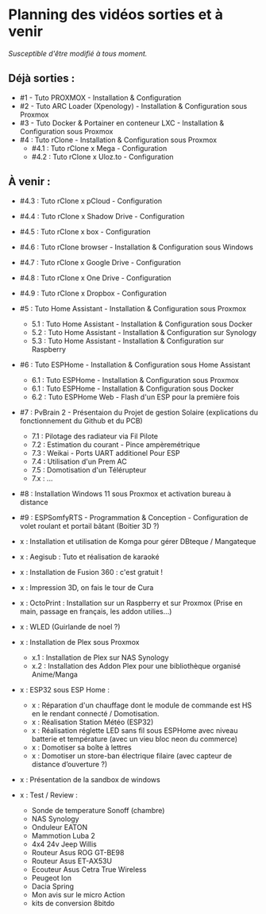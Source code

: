 # Planning des vidéos sorties et à venir
*Susceptible d'être modifié à tous moment.*

## Déjà sorties :
- #1 - Tuto PROXMOX - Installation & Configuration
- #2 - Tuto ARC Loader (Xpenology) - Installation & Configuration sous Proxmox
- #3 - Tuto Docker & Portainer en conteneur LXC - Installation & Configuration sous Proxmox
- #4 : Tuto rClone - Installation & Configuration sous Proxmox
  - #4.1 : Tuto rClone x Mega - Configuration
  - #4.2 : Tuto rClone x Uloz.to - Configuration

## À venir :
  - #4.3 : Tuto rClone x pCloud - Configuration
  - #4.4 : Tuto rClone x Shadow Drive - Configuration
  - #4.5 : Tuto rClone x box - Configuration
  - #4.6 : Tuto rClone browser - Installation & Configuration sous Windows
  - #4.7 : Tuto rClone x Google Drive - Configuration
  - #4.8 : Tuto rClone x One Drive - Configuration
  - #4.9 : Tuto rClone x Dropbox - Configuration
- #5 : Tuto Home Assistant - Installation & Configuration sous Proxmox
  - 5.1 : Tuto Home Assistant - Installation & Configuration sous Docker
  - 5.2 : Tuto Home Assistant - Installation & Configuration sur Synology
  - 5.3 : Tuto Home Assistant - Installation & Configuration sur Raspberry
- #6 : Tuto ESPHome - Installation & Configuration sous Home Assistant
  - 6.1 : Tuto ESPHome - Installation & Configuration sous Proxmox
  - 6.1 : Tuto ESPHome - Installation & Configuration sous Docker
  - 6.2 : Tuto ESPHome Web - Flash d'un ESP pour la première fois
- #7 : PvBrain 2 - Présentaion du Projet de gestion Solaire (explications du fonctionnement du Github et du PCB)
  - 7.1 : Pilotage des radiateur via Fil Pilote
  - 7.2 : Estimation du courant - Pince ampèremétrique
  - 7.3 : Weikai - Ports UART additionel Pour ESP
  - 7.4 : Utilisation d'un Prem AC
  - 7.5 : Domotisation d'un Télérupteur
  - 7.x : ...
- #8 : Installation Windows 11 sous Proxmox et activation bureau à distance
- #9 : ESPSomfyRTS - Programmation & Conception - Configuration de volet roulant et portail bâtant (Boitier 3D ?)

- x : Installation et utilisation de Komga pour gérer DBteque / Mangateque
- x : Aegisub : Tuto et réalisation de karaoké 
- x : Installation de Fusion 360 : c'est gratuit !
- x : Impression 3D, on fais le tour de Cura
- x : OctoPrint : Installation sur un Raspberry et sur Proxmox (Prise en main, passage en français, les addon utilies...)
- x : WLED (Guirlande de noel ?)
- x : Installation de Plex sous Proxmox
  - x.1 : Installation de Plex sur NAS Synology
  - x.2 : Installation des Addon Plex pour une bibliothèque organisé Anime/Manga
- x : ESP32 sous ESP Home : 
  - x : Réparation d'un chauffage dont le module de commande est HS en le rendant connecté / Domotisation.
  - x : Réalisation Station Météo (ESP32)
  - x : Réalisation réglette LED sans fil sous ESPHome avec niveau batterie et température (avec un vieu bloc neon du commerce)
  - x : Domotiser sa boîte à lettres
  - x : Domotiser un store-ban électrique filaire (avec capteur de distance d’ouverture ?)
- x : Présentation de la sandbox de windows

- x : Test / Review :
  - Sonde de temperature Sonoff (chambre)
  - NAS Synology
  - Onduleur EATON
  - Mammotion Luba 2
  - 4x4 24v Jeep Willis
  - Routeur Asus ROG GT-BE98
  - Routeur Asus ET-AX53U
  - Ecouteur Asus Cetra True Wireless
  - Peugeot Ion
  - Dacia Spring
  - Mon avis sur le micro Action
  - kits de conversion 8bitdo
